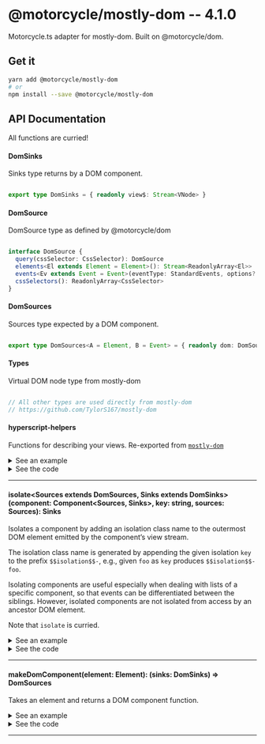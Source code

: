 # @motorcycle/mostly-dom -- 4.1.0

Motorcycle.ts adapter for mostly-dom. Built on @motorcycle/dom.

## Get it
```sh
yarn add @motorcycle/mostly-dom
# or
npm install --save @motorcycle/mostly-dom
```

## API Documentation

All functions are curried!

#### DomSinks

<p>

Sinks type returns by a DOM component.

</p>


```typescript

export type DomSinks = { readonly view$: Stream<VNode> }

```


#### DomSource

<p>

DomSource type as defined by @motorcycle/dom

</p>


```typescript

interface DomSource {
  query(cssSelector: CssSelector): DomSource
  elements<El extends Element = Element>(): Stream<ReadonlyArray<El>>
  events<Ev extends Event = Event>(eventType: StandardEvents, options?: EventListenerOptions): Stream<Ev>
  cssSelectors(): ReadonlyArray<CssSelector>
}

```


#### DomSources

<p>

Sources type expected by a DOM component.

</p>


```typescript

export type DomSources<A = Element, B = Event> = { readonly dom: DomSource<A, B> }

```


#### Types

<p>

Virtual DOM node type from mostly-dom

</p>


```typescript

// All other types are used directly from mostly-dom
// https://github.com/TylorS167/mostly-dom

```


#### hyperscript-helpers

<p>

Functions for describing your views. 
Re-exported from [`mostly-dom`](https://github.com/TylorS167/mostly-dom)

</p>


<details>
  <summary>See an example</summary>
  
```typescript
import { VNode, div, h1, button } from '@motorcycle/mostly-dom'

function view(amount: number): VNode {
  return div([
    h1(`Clicked ${amount} times!`),
    button('Click me')
  ])
}
```

</details>

<details>
  <summary>See the code</summary>

```typescript

export * from 'mostly-dom'

export * from './isolate'
export * from './makeDomComponent'

```

</details>

<hr />


#### isolate\<Sources extends DomSources, Sinks extends DomSinks\>(component: Component\<Sources, Sinks\>, key: string, sources: Sources): Sinks

<p>

Isolates a component by adding an isolation class name to the outermost
DOM element emitted by the component’s view stream.

The isolation class name is generated by appending the given isolation `key`
to the prefix `$$isolation$$-`, e.g., given `foo` as `key` produces
`$$isolation$$-foo`.

Isolating components are useful especially when dealing with lists of a
specific component, so that events can be differentiated between the siblings.
However, isolated components are not isolated from access by an ancestor DOM
element.

Note that `isolate` is curried.

</p>


<details>
  <summary>See an example</summary>
  
```typescript
import { empty } from '@motorcycle/stream'
import { createDomSource } from '@motorcycle/dom'

const sources = createDomSource(empty())
const sinks = isolate(MyComponent, `myIsolationKey`, sources)
```

</details>

<details>
  <summary>See the code</summary>

```typescript

export const isolate: IsolatedComponent = curry3(function isolate<
  Sources extends DomSources,
  Sinks extends DomSinks
>(component: Component<Sources, Sinks>, key: string, sources: Sources): Sinks {
  const { dom } = sources
  const isolatedDom = dom.query(`.${KEY_PREFIX}${key}`)
  const sinks = component(Object.assign({}, sources, { dom: isolatedDom }))
  const isolatedSinks = Object.assign({}, sinks, { view$: isolateView(sinks.view$, key) })

  return isolatedSinks
})

const KEY_PREFIX = `__isolation__`

function isolateView(view$: Stream<VNode>, key: string) {
  const prefixedKey = KEY_PREFIX + key

  return tap(vNode => {
    const { props: { className: className = EMPTY_CLASS_NAME } } = vNode
    const needsIsolation = className.indexOf(prefixedKey) === -1

    if (needsIsolation)
      vNode.props.className = removeSuperfluousSpaces(
        join(CLASS_NAME_SEPARATOR, [className, prefixedKey])
      )
  }, view$)
}

const EMPTY_CLASS_NAME = ``
const CLASS_NAME_SEPARATOR = ` `

function removeSuperfluousSpaces(str: string): string {
  return str.replace(RE_TWO_OR_MORE_SPACES, CLASS_NAME_SEPARATOR)
}

const RE_TWO_OR_MORE_SPACES = /\s{2,}/g

export interface IsolatedComponent {
  <Sources extends DomSources, Sinks extends DomSinks>(
    component: Component<Sources, Sinks>,
    key: string,
    sources: Sources
  ): Sinks
  <Sources extends DomSources, Sinks extends DomSinks>(
    component: Component<Sources, Sinks>,
    key: string
  ): Component<Sources, Sinks>
  <Sources extends DomSources, Sinks extends DomSinks>(
    component: Component<Sources, Sinks>
  ): IsolatedComponentArity2<Sources, Sinks>
}

export interface IsolatedComponentArity2<Sources extends DomSources, Sinks extends DomSinks> {
  (key: string, sources: Sources): Sinks
  (key: string): Component<Sources, Sinks>
}

```

</details>

<hr />


#### makeDomComponent(element: Element): (sinks: DomSinks) =\> DomSources

<p>

Takes an element and returns a DOM component function.

</p>


<details>
  <summary>See an example</summary>
  
```typescript
import {
  makeDomComponent,
  DomSources,
  DomSinks,
  VNode,
  events,
  query,
  div,
  h1,
  button
} from '@motorcycle/mostly-dom'
import { run } from '@motorcycle/run'

const element = document.querySelector('#app')

if (!element) throw new Error('unable to find element')

run(Main, makeDomComponent(element))

function Main(sources: DomSources): DomSinks {
  const { dom } = sources

  const click$: Stream<Event> = events('click', query('button'))

  const amount$: Stream<number> = scan(x => x + 1, 0, click$)

  const view$: Stream<VNode> = map(view, amount$)

  return { view$ }
}

function view(amount: number) {
  return div([
    h1(`Clicked ${amount} times`),
    button(`Click me`)
  ])
}
```

</details>

<details>
  <summary>See the code</summary>

```typescript

export function makeDomComponent(element: Element): IOComponent<DomSinks, DomSources> {
  const rootVNode = elementToVNode(element)
  const wrapVNode = map(vNodeWrapper(element))
  const patch = scan(init(), rootVNode)

  return function Dom(sinks: DomSinks): DomSources {
    const { view$ } = sinks

    const elementVNode$ = patch(wrapVNode(view$))
    const element$ = hold(toElement(elementVNode$))
    const dom = createDomSource(element$)

    drain(element$)

    return { dom }
  }
}

```

</details>

<hr />
